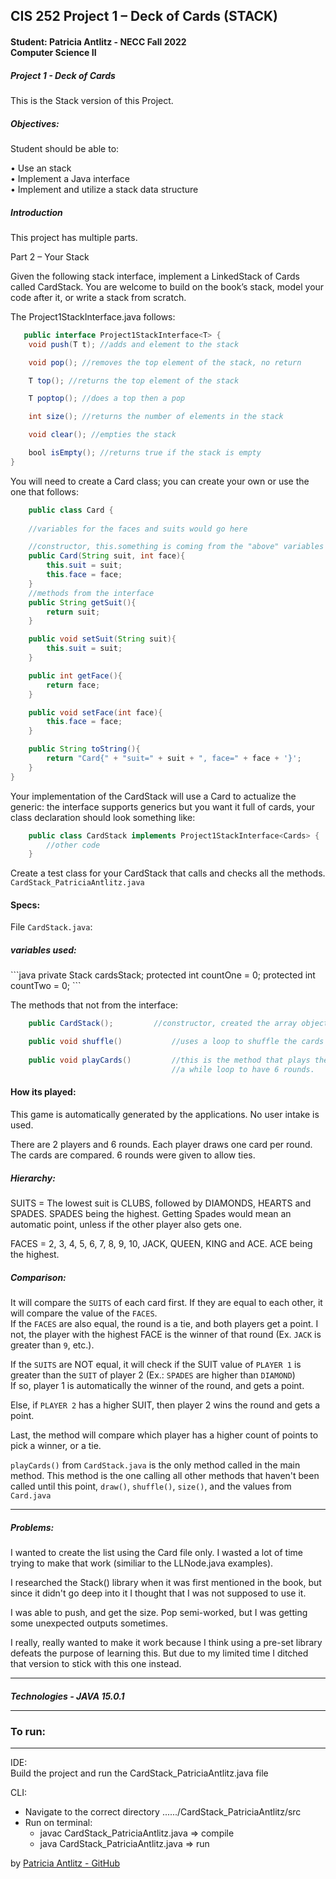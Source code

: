 <h2>CIS 252 Project 1 – Deck of Cards (STACK)</h2>

<h4>Student: Patricia Antlitz - NECC Fall 2022 <br> Computer Science II</h4>
<h5>Project 1 - Deck of Cards</h5>

This is the Stack version of this Project.<br>

<h5>Objectives:</h5>

Student should be able to:

•	Use an stack<br>
•	Implement a Java interface<br>
•	Implement and utilize a stack data structure<br>

<h5>Introduction</h5>

This project has multiple parts.

Part 2 – Your Stack

Given the following stack interface, implement a LinkedStack of Cards called CardStack. You are welcome to build on the book’s stack, 
model your code after it, or write a stack from scratch.<br>

The Project1StackInterface.java follows:

```java
   public interface Project1StackInterface<T> {
    void push(T t); //adds and element to the stack

    void pop(); //removes the top element of the stack, no return

    T top(); //returns the top element of the stack

    T poptop(); //does a top then a pop

    int size(); //returns the number of elements in the stack

    void clear(); //empties the stack

    bool isEmpty(); //returns true if the stack is empty
}
```

You will need to create a Card class; you can create your own or use the one that follows:

```java
    public class Card { 
    
    //variables for the faces and suits would go here

    //constructor, this.something is coming from the "above" variables
    public Card(String suit, int face){
        this.suit = suit;
        this.face = face;
    }
    //methods from the interface
    public String getSuit(){
        return suit;
    }

    public void setSuit(String suit){
        this.suit = suit;
    }

    public int getFace(){
        return face;
    }

    public void setFace(int face){
        this.face = face;
    }

    public String toString(){
        return "Card{" + "suit=" + suit + ", face=" + face + '}';
    }
}

```

Your implementation of the CardStack will use a Card to actualize the generic: the interface supports generics but you want it full of cards, your class declaration should look something like:

```java
    public class CardStack implements Project1StackInterface<Cards> {
        //other code
	}

```
Create a test class for your CardStack that calls and checks all the methods.
`CardStack_PatriciaAntlitz.java`

<h4>Specs:</h4>

File `CardStack.java`:

<h5>variables used:</h5>
```java
    private Stack<Card> cardsStack;
    protected int countOne = 0;
    protected int countTwo = 0;
```

The methods that not from the interface:
```java
    public CardStack();         //constructor, created the array object and calls the method that inserts the cards into the stack

    public void shuffle()           //uses a loop to shuffle the cards and select a random index to use as a card next
    
    public void playCards()         //this is the method that plays the game. It will calls the other methods and use 
                                    //a while loop to have 6 rounds.
```

<h4>How its played:</h4>

This game is automatically generated by the applications. No user intake is used.

There are 2 players and 6 rounds. Each player draws one card per round. The cards are compared. 6 rounds were given to allow ties.

<h5>Hierarchy:</h5>

SUITS = The lowest suit is CLUBS, followed by DIAMONDS, HEARTS and SPADES. SPADES being the highest. Getting Spades would mean an automatic point, unless if the other player also gets one.

FACES = 2, 3, 4, 5, 6, 7, 8, 9, 10, JACK, QUEEN, KING and ACE. ACE being the highest.

<h5>Comparison:</h5>

It will compare the `SUITS` of each card first. If they are equal to each other, it will compare the value of the `FACES`.<br>
If the `FACES` are also equal, the round is a tie, and both players get a point. I not, the player with the highest FACE is the winner of that round (Ex. `JACK` is greater than `9`, etc.).

If the `SUITS` are NOT equal, it will check if the SUIT value of `PLAYER 1` is greater than the `SUIT` of player 2 (Ex.: `SPADES` are higher than `DIAMOND`)<br>
If so, player 1 is automatically the winner of the round, and gets a point.

Else, if `PLAYER 2` has a higher SUIT, then player 2 wins the round and gets a point.

Last, the method will compare which player has a higher count of points to pick a winner, or a tie.

`playCards()` from `CardStack.java` is the only method called in the main method. This method is the one calling all other methods that haven't been called until this point, `draw()`, `shuffle()`, `size()`, and the values from `Card.java`

<hr>
<h5>Problems:</h5>

I wanted to create the list using the Card file only. I wasted a lot of time trying to make that work (similiar to the LLNode.java examples).

I researched the Stack() library when it was first mentioned in the book, but since it didn't go deep into it I thought that I was not supposed to use it.

I was able to push, and get the size. Pop semi-worked, but I was getting some unexpected outputs sometimes. 

I really, really wanted to make it work because I think using a pre-set library defeats the purpose of learning this. But due to my 
limited time I ditched that version to stick with this one instead.

<hr>

<h5>Technologies</hr>
- JAVA 15.0.1


<hr>

<h3>To run:</h3>
<hr>

IDE:<br>
Build the project and run the CardStack_PatriciaAntlitz.java file

CLI:<br>
* Navigate to the correct directory ....../CardStack_PatriciaAntlitz/src <br>
* Run on terminal:
    * javac CardStack_PatriciaAntlitz.java => compile
    * java CardStack_PatriciaAntlitz.java => run

by [Patricia Antlitz - GitHub](https://github.com/patybn3)